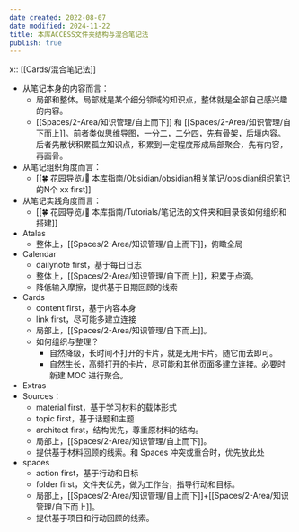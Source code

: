 ```yaml
---
date created: 2022-08-07
date modified: 2024-11-22
title: 本库ACCESS文件夹结构与混合笔记法
publish: true
---
```

x:: [[Cards/混合笔记法]]

- 从笔记本身的内容而言：
	- 局部和整体。局部就是某个细分领域的知识点，整体就是全部自己感兴趣的内容。
	- [[Spaces/2-Area/知识管理/自上而下]] 和 [[Spaces/2-Area/知识管理/自下而上]]。前者类似思维导图，一分二，二分四，先有骨架，后填内容。后者先散状积累孤立知识点，积累到一定程度形成局部聚合，先有内容，再画骨。
- 从笔记组织角度而言：
	- [[🍀 花园导览/🧰 本库指南/Obsidian/obsidian相关笔记/obsidian组织笔记的N个 xx first]]
- 从笔记实践角度而言：
	- [[🍀 花园导览/🧰 本库指南/Tutorials/笔记法的文件夹和目录该如何组织和搭建]]
- Atalas
	- 整体上，[[Spaces/2-Area/知识管理/自上而下]]，俯瞰全局
- Calendar
	- dailynote first，基于每日日志
	- 整体上，[[Spaces/2-Area/知识管理/自下而上]]，积累于点滴。
	- 降低输入摩擦，提供基于日期回顾的线索
- Cards
	- content first，基于内容本身
	- link first，尽可能多建立连接
	- 局部上，[[Spaces/2-Area/知识管理/自下而上]]。
	- 如何组织与整理？
		- 自然降级，长时间不打开的卡片，就是无用卡片。随它而去即可。
		- 自然生长，高频打开的卡片，尽可能和其他页面多建立连接。必要时新建 MOC 进行聚合。
- Extras
- Sources：
	- material first，基于学习材料的载体形式
	- topic first，基于话题和主题
	- architect first，结构优先，尊重原材料的结构。
	- 局部上，[[Spaces/2-Area/知识管理/自上而下]]。
	- 提供基于材料回顾的线索。和 Spaces 冲突或重合时，优先放此处
- spaces
	- action first，基于行动和目标
	- folder first，文件夹优先，做为工作台，指导行动和目标。
	- 局部上，[[Spaces/2-Area/知识管理/自上而下]]+[[Spaces/2-Area/知识管理/自下而上]]。
	- 提供基于项目和行动回顾的线索。